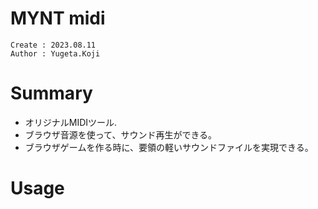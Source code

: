 MYNT midi
===
```
Create : 2023.08.11
Author : Yugeta.Koji
```

# Summary
- オリジナルMIDIツール.
- ブラウザ音源を使って、サウンド再生ができる。
- ブラウザゲームを作る時に、要領の軽いサウンドファイルを実現できる。

# Usage


